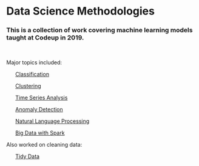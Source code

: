 # Data Science Methodologies 
<h3> This is a collection of work covering machine learning models taught at Codeup in 2019. </h3>
<br>
<p> Major topics included:</p>

<ol><a href='https://github.com/jessejinnaruiz/ds-methodologies-exercises/tree/master/classification'>Classification</a></ol>
<ol><a href='https://github.com/jessejinnaruiz/ds-methodologies-exercises/tree/master/clustering'>Clustering</a></ol>
<ol><a href='https://github.com/jessejinnaruiz/ds-methodologies-exercises/tree/master/time_series'>Time Series Analysis</a></ol>
<ol><a href='https://github.com/jessejinnaruiz/ds-methodologies-exercises/tree/master/anomaly'>Anomaly Detection</a></ol>
<ol><a href='https://github.com/jessejinnaruiz/ds-methodologies-exercises/tree/master/nlp'>Natural Language Processing</a></ol>
<ol><a href='https://github.com/jessejinnaruiz/ds-methodologies-exercises/tree/master/big_data'>Big Data with Spark</a></ol>

<p>Also worked on cleaning data:</p>
<ol><a href='https://github.com/jessejinnaruiz/ds-methodologies-exercises/blob/master/tidy_data_lesson.ipynb'>Tidy Data</a></ol>
